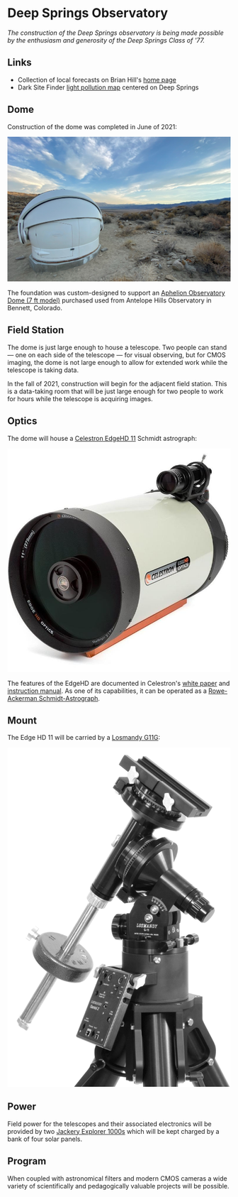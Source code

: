 # Deep Springs Observatory

*The construction of the Deep Springs observatory is being made possible by the enthusiasm and generosity of the Deep Springs Class of '77.*

## Links

* Collection of local forecasts on Brian Hill's [home page](../index.html#weather-forecasts)
* Dark Site Finder [light pollution map](https://darksitefinder.com/maps/world.html#10/37.3749/-117.9802) centered on Deep Springs

## Dome

Construction of the dome was completed in June of 2021:

![Completed Dome](./photos/CompletedDome.jpeg)

The foundation was custom-designed to support an [Aphelion Observatory Dome (7 ft model)](https://www.apheliondomes.com/products.html) purchased used from Antelope Hills Observatory in Bennett, Colorado.

## Field Station

The dome is just large enough to house a telescope. Two people can stand &mdash; one on each side of the telescope &mdash; for visual observing, but for CMOS imaging, the dome is not large enough to allow for extended work while the telescope is taking data.

In the fall of 2021, construction will begin for the adjacent field station. This is a data-taking room that will be just large enough for two people to work for hours while the telescope is acquiring images.

## Optics

The dome will house a [Celestron EdgeHD 11](https://www.celestron.com/products/edgehd-11-optical-tube-assembly-cge-dovetail) Schmidt astrograph:

![Celestron EdgeHD 11](./photos/CelestronEdgeHD11.jpg)

The features of the EdgeHD are documented in Celestron's [white paper](./resources/CelestronEdgeHDWhitePaper.pdf) and [instruction manual](./resources/CelestronEdgeHDInstructionManual.pdf). As one of its capabilities, it can be operated as a [Rowe-Ackerman Schmidt-Astrograph](./resources/RASAWhitePaper.pdf).

## Mount

The Edge HD 11 will be carried by a [Losmandy G11G](http://www.losmandy.com/g-11.html):

![Losmandy G11G](./photos/LosmandyG11G.jpg)

## Power

Field power for the telescopes and their associated electronics will be provided by two [Jackery Explorer 1000s](https://www.jackery.com/products/explorer-1000-portable-power-station) which will be kept charged by a bank of four solar panels. 

## Program

When coupled with astronomical filters and modern CMOS cameras a wide variety of scientifically and pedagogically valuable projects will be possible.
